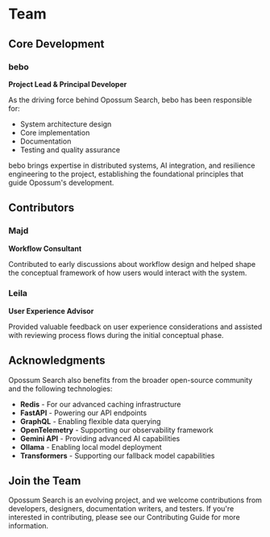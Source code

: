 # Team

## Core Development

### bebo

**Project Lead & Principal Developer**

As the driving force behind Opossum Search, bebo has been responsible for:

- System architecture design
- Core implementation
- Documentation
- Testing and quality assurance

bebo brings expertise in distributed systems, AI integration, and resilience engineering to the project, establishing
the foundational principles that guide Opossum's development.

## Contributors

### Majd

**Workflow Consultant**

Contributed to early discussions about workflow design and helped shape the conceptual framework of how users would
interact with the system.

### Leila

**User Experience Advisor**

Provided valuable feedback on user experience considerations and assisted with reviewing process flows during the
initial conceptual phase.

## Acknowledgments

Opossum Search also benefits from the broader open-source community and the following technologies:

- **Redis** - For our advanced caching infrastructure
- **FastAPI** - Powering our API endpoints
- **GraphQL** - Enabling flexible data querying
- **OpenTelemetry** - Supporting our observability framework
- **Gemini API** - Providing advanced AI capabilities
- **Ollama** - Enabling local model deployment
- **Transformers** - Supporting our fallback model capabilities

## Join the Team

Opossum Search is an evolving project, and we welcome contributions from developers, designers, documentation writers,
and testers. If you're interested in contributing, please see our Contributing Guide for more information.